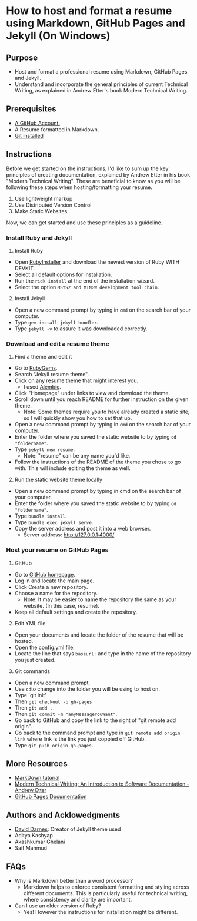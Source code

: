 # How to host and format a resume using Markdown, GitHub Pages and Jekyll (On Windows)

## Purpose

- Host and format a professional resume using Markdown, GitHub Pages and Jekyll.
- Understand and incorporate the general principles of current Technical Writing, as explained in Andrew Etter's book Modern Technical Writing.

## Prerequisites

- [A GitHub Account.](https://docs.github.com/en/get-started/signing-up-for-github/signing-up-for-a-new-github-account)
- A Resume formatted in Markdown.
- [Git installed](https://git-scm.com/downloads)

## Instructions

Before we get started on the instructions, I'd like to sum up the key principles of creating documentation, explained by Andrew Etter in his book "Modern Technical Writing". These are beneficial to know as you will be following these steps when hosting/formatting your resume.

1. Use lightweight markup
2. Use Distributed Version Control
3. Make Static Websites

Now, we can get started and use these principles as a guideline.

### Install Ruby and Jekyll

1. Install Ruby

- Open [RubyInstaller](https://rubyinstaller.org/downloads/) and download the newest version of Ruby WITH DEVKIT.
- Select all default options for installation.
- Run the `ridk install` at the end of the installation wizard.
- Select the option `MSYS2 and MINGW development tool chain`.

2. Install Jekyll

- Open a new command prompt by typing in `cmd` on the search bar of your computer.
- Type `gem install jekyll bundler`.
- Type `jekyll -v` to assure it was downloaded correctly.

### Download and edit a resume theme

1. Find a theme and edit it
- Go to [RubyGems](https://rubygems.org/).
- Search "Jekyll resume theme".
- Click on any resume theme that might interest you.
  - I used [Alembic](https://jekyllthemes.io/theme/alembic).
- Click "Homepage" under links to view and download the theme.
- Scroll down until you reach README for further instruction on the given theme.
  - Note: Some themes require you to have already created a static site, so I will quickly show you how to set that up.
- Open a new command prompt by typing in `cmd` on the search bar of your computer.
- Enter the folder where you saved the static website to by typing `cd "foldername"`.
- Type `jekyll new resume`.
  - Note: "resume" can be any name you'd like.
- Follow the instructions of the README of the theme you chose to go with. This will include editing the theme as well.

2. Run the static website theme locally
- Open a new command prompt by typing in cmd on the search bar of your computer.
- Enter the folder where you saved the static website to by typing `cd "foldername"`.
- Type `bundle install`.
- Type `bundle exec jekyll serve`.
- Copy the server address and post it into a web browser.
  - Server address: http://127.0.0.1:4000/


### Host your resume on GitHub Pages

1. GitHub
- Go to [GitHub homepage](https://github.com/).
- Log in and locate the main page.
- Click Create a new repository.
- Choose a name for the repository.
  - Note: It may be easier to name the repository the same as your website. (In this case, resume).
- Keep all default settings and create the repository.

2. Edit YML file
- Open your documents and locate the folder of the resume that will be hosted.
- Open the config.yml file.
- Locate the line that says `baseurl:` and type in the name of the repository you just created.

3. Git commands
- Open a new command prompt.
- Use `cd`to change into the folder you will be using to host on.
- Type `git init'
- Then `git checkout -b gh-pages`
- Then `git add .`
- Then `git commit -m "anyMessageYouWant"`.
- Go back to GitHub and copy the link to the right of "git remote add origin".
- Go back to the command prompt and type in `git remote add origin link` where link is the link you just coppied off GitHub.
- Type `git push origin gh-pages`.

## More Resources

- [MarkDown tutorial](https://www.markdowntutorial.com/)
- [Modern Technical Writing: An Introduction to Software Documentation - Andrew Etter](https://www.amazon.ca/Modern-Technical-Writing-Introduction-Documentation-ebook/dp/B01A2QL9SS)
- [GitHub Pages Documentation](https://docs.github.com/en/pages)

## Authors and Acklowedgments
- [David Darnes](https://github.com/daviddarnes): Creator of Jekyll theme used
- Aditya Kashyap 
- Akashkumar Ghelani 
- Saif Mahmud 

## FAQs
- Why is Markdown better than a word processor?
  - Markdown helps to enforce consistent formatting and styling across different documents. This is particularly useful for technical writing, where consistency and clarity are important.
- Can I use an older version of Ruby?
  - Yes! However the instructions for installation might be different. 
